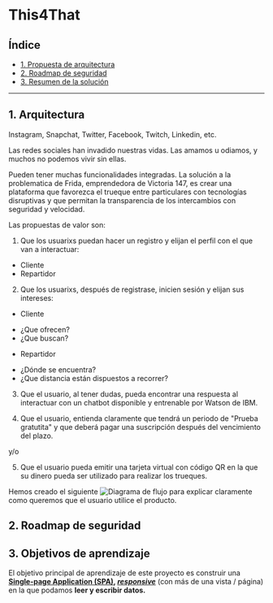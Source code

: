 <!--Desarrollar la propuesta de arquitectura, roadmap de seguridad y resumen de la solución-->
# This4That

## Índice

* [1. Propuesta de arquitectura](#1-arquitectura)
* [2. Roadmap de seguridad](#2-roadmap-de-seguridad)
* [3. Resumen de la solución](#3-solución)

***

## 1. Arquitectura

Instagram, Snapchat, Twitter, Facebook, Twitch, Linkedin, etc. 

Las redes sociales han invadido nuestras vidas. Las amamos u odiamos, y muchos no podemos vivir sin ellas.

Pueden tener muchas funcionalidades integradas. 
La solución a la problematica de Frida, emprendedora de Victoria 147, es crear una plataforma que favorezca el trueque entre particulares con tecnologías disruptivas y que permitan la transparencia de los intercambios con seguridad y velocidad.

Las propuestas de valor son:

1. Que los usuarixs puedan hacer un registro y elijan el perfil con el que van a interactuar:

* Cliente
* Repartidor

2. Que los usuarixs, después de registrase, inicien sesión y elijan sus intereses:
- Cliente
* ¿Que ofrecen?
* ¿Que buscan?

- Repartidor
* ¿Dónde se encuentra?
* ¿Que distancia están dispuestos a recorrer?

3. Que el usuario, al tener dudas, pueda encontrar una respuesta al interactuar con un chatbot disponible y entrenable por Watson de IBM.

4. Que el usuario, entienda claramente que tendrá un periodo de "Prueba gratutita" y que deberá pagar una suscripción después del vencimiento del plazo.

y/o

5. Que el usuario pueda emitir una tarjeta virtual con código QR en la que su dinero pueda ser utilizado para realizar los trueques.

Hemos creado el siguiente ![Diagrama de flujo]() para explicar claramente como queremos que el usuario utilice el producto. 



## 2. Roadmap de seguridad


## 3. Objetivos de aprendizaje

El objetivo principal de aprendizaje de este proyecto es construir una
**[Single-page Application (SPA)](https://es.wikipedia.org/wiki/Single-page_application), 
[_responsive_](https://github.com/Laboratoria/curricula-js/tree/master/topics/css/02-responsive)**
 (con más de una vista / página) en la que podamos **leer y escribir datos.**